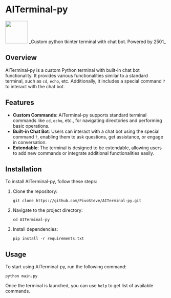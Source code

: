 # AITerminal-py

<img src="https://avatars.githubusercontent.com/u/112832151?" width="70" height="70">
_Custom python tkinter terminal with chat bot. Powered by 2501_

## Overview

AITerminal-py is a custom Python terminal with built-in chat bot functionality. It provides various functionalities similar to a standard terminal, such as `cd`, `echo`, etc. Additionally, it includes a special command `?` to interact with the chat bot.

## Features

- **Custom Commands**: AITerminal-py supports standard terminal commands like `cd`, `echo`, etc., for navigating directories and performing basic operations.
- **Built-in Chat Bot**: Users can interact with a chat bot using the special command `?`, enabling them to ask questions, get assistance, or engage in conversation.
- **Extendable**: The terminal is designed to be extendable, allowing users to add new commands or integrate additional functionalities easily.

## Installation

To install AITerminal-py, follow these steps:

1. Clone the repository:

   `git clone https://github.com/PivoSteve/AITerminal-py.git`


2. Navigate to the project directory:

   `cd AITerminal-py`

3. Install dependencies:

   `pip install -r requirements.txt`

## Usage

To start using AITerminal-py, run the following command:

`python main.py`

Once the terminal is launched, you can use `help` to get list of available commands.
